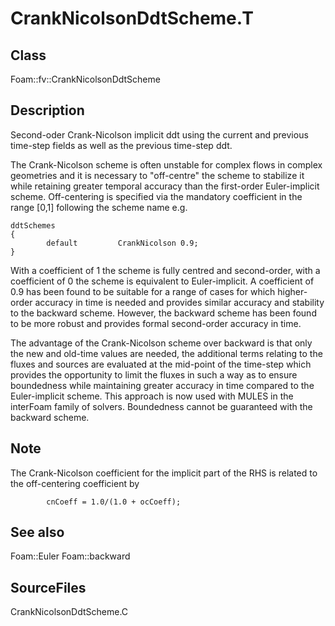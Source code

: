 # CrankNicolsonDdtScheme.T 
## Class
Foam::fv::CrankNicolsonDdtScheme

## Description
Second-oder Crank-Nicolson implicit ddt using the current and
previous time-step fields as well as the previous time-step ddt.

The Crank-Nicolson scheme is often unstable for complex flows in complex
geometries and it is necessary to "off-centre" the scheme to stabilize it
while retaining greater temporal accuracy than the first-order
Euler-implicit scheme.  Off-centering is specified via the mandatory
coefficient in the range [0,1] following the scheme name e.g.
```
ddtSchemes
{
        default         CrankNicolson 0.9;
}
```
With a coefficient of 1 the scheme is fully centred and second-order,
with a coefficient of 0 the scheme is equivalent to Euler-implicit.
A coefficient of 0.9 has been found to be suitable for a range of cases for
which higher-order accuracy in time is needed and provides similar accuracy
and stability to the backward scheme.  However, the backward scheme has
been found to be more robust and provides formal second-order accuracy in
time.

The advantage of the Crank-Nicolson scheme over backward is that only the
new and old-time values are needed, the additional terms relating to the
fluxes and sources are evaluated at the mid-point of the time-step which
provides the opportunity to limit the fluxes in such a way as to ensure
boundedness while maintaining greater accuracy in time compared to the
Euler-implicit scheme.  This approach is now used with MULES in the
interFoam family of solvers.  Boundedness cannot be guaranteed with the
backward scheme.

## Note
The Crank-Nicolson coefficient for the implicit part of the RHS is related
to the off-centering coefficient by
```
        cnCoeff = 1.0/(1.0 + ocCoeff);
```

## See also
Foam::Euler
Foam::backward

## SourceFiles
CrankNicolsonDdtScheme.C

